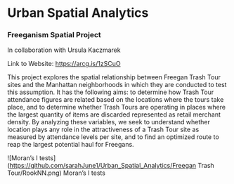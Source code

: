 # Urban Spatial Analytics

### Freeganism Spatial Project

In collaboration with Ursula Kaczmarek

Link to Website: https://arcg.is/1zSCuO

This project explores the spatial relationship between Freegan Trash Tour sites and the Manhattan neighborhoods in which they are conducted to test this assumption. It has the following aims: to determine how Trash Tour attendance figures are related based on the locations where the tours take place, and to determine whether Trash Tours are operating in places where the largest quantity of items are discarded represented as retail merchant density. By analyzing these variables, we seek to understand whether location plays any role in the attractiveness of a Trash Tour site as measured by attendance levels per site, and to find an optimized route to reap the largest potential haul for Freegans.

![Moran’s I tests](https://github.com/sarahJune1/Urban_Spatial_Analytics/Freegan Trash Tour/RookNN.png)
Moran’s I tests

